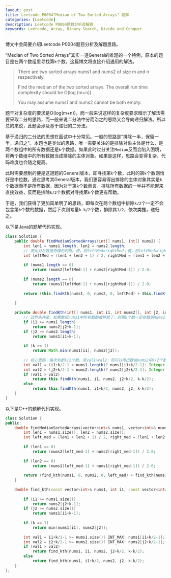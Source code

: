 ```yaml
---
layout: post
title: Leetcode P0004"Median of Two Sorted Arrays" 题解
categories: [Leetcode]
description: Leetcode P0004题目分析及解答
keywords: Leetcode, Array, Binary Search, Divide and Conquer
---
```


博文中会简要介绍Leetcode P0004题目分析及解题思路。  

“Median of Two Sorted Arrays”其实一道General的难题的一个特例，原本的题目是在两个数组里寻找第`k`个数。这篇博文将直接介绍通用的解法。

> There are two sorted arrays nums1 and nums2 of size m and n respectively.  
> 
> Find the median of the two sorted arrays. The overall run time complexity should be O(log (m+n)).  
> 
> You may assume nums1 and nums2 cannot be both empty.

题干对复杂度的要求是O(log(m+n))，而一般来说这样的复杂度要求暗示了解法需要采取二分的思路，而一般来说二分法中分而治之的思路又会导向递归解法。所以总的来说，此题会涉及基于递归的二分法。

基于递归的二分法的思想在面试中十分常见。一般的思路是“排除一半，保留一半，递归之”。本题也是类似的思路，唯一需要关注的是排除对象主体是什么，是两个数组中的所有数据还是`k`个数据。如果此时过分关注`Median`反而会陷入困境，将两个数组中的所有数据当成排除的主体对象。如果是这样，思路会变得复杂，代码难度也会随之提高。

此时需要想到的便是这道题的General版本，即寻找第`k`个数，此时的第`k`个数则恰好是中位数。通过思考其General版本，我们更容易得出排除的主体对象其实是`k`个数据而不是所有数据，因为对于第`k`个数而言，排除所有数据的一半并不能带来直接效益，反而是排除`k/2`个数据对寻找第`k`个数更有帮助。

于是，我们获得了更加简单明了的思路，即每次在两个数组中排除`k/2`个一定不会包含第`k`个数的数据，然后下次则考量`k-k/2`个数，排除其`1/2`，依次类推，递归之。

以下是Java的题解代码实现。
```java
class Solution {
    public double findMedianSortedArrays(int[] nums1, int[] nums2) {
        int len1 = nums1.length, len2 = nums2.length;
        // 简化对总数是奇偶的判断。奇，则leftMed=rightMed；偶，则leftMed=rightMed-1。
        int leftMed = (len1 + len2 + 1) / 2, rightMed = (len1 + len2 + 2) / 2;
        
        if (nums1.length == 0) 
            return (nums2[leftMed-1] + nums2[rightMed-1]) / 2.0;
        
        if (nums2.length == 0)
            return (nums1[leftMed-1] + nums1[rightMed-1]) / 2.0;
        
        return (this.findKth(nums1, 0, nums2, 0, leftMed) + this.findKth(nums1, 0, nums2, 0, rightMed)) / 2.0;
        
    }
    
    private double findKth(int[] nums1, int i1, int nums2[], int j2, int k) {
        // 边界条件是，如果数组nums1中所有数都被排除了，则第k个数一定在数组nums2中，只需要将坐标向右移动k-1即可以包含k个数，用掉所有剩余的k。
        if (i1 >= nums1.length)
            return nums2[j2+k-1];
        if (j2 >= nums2.length)
            return nums1[i1+k-1];
        
        if (k == 1) 
            return Math.min(nums1[i1], nums2[j2]);
        
        // 核心思路：每次判断k/2个数，若val1>val2，则可以得出数组nums2中k/2个数一定不包含第k个数，反之亦然。对于边界，可以用MAX_VALUE巧妙解决。
        int val1 = (i1+k/2-1 < nums1.length)? nums1[i1+k/2-1]: Integer.MAX_VALUE;
        int val2 = (j2+k/2-1 < nums2.length)? nums2[j2+k/2-1]: Integer.MAX_VALUE;
        if (val1 > val2) 
            return this.findKth(nums1, i1, nums2, j2+k/2, k-k/2);
        else 
            return this.findKth(nums1, i1+k/2, nums2, j2, k-k/2);
    }
}
```

以下是C++的题解代码实现。
```cpp
class Solution {
public:
    double findMedianSortedArrays(vector<int>& nums1, vector<int>& nums2) {
        int len1 = nums1.size(), len2 = nums2.size();
        int left_med = (len1 + len2 + 1) / 2, right_med = (len1 + len2 + 2) / 2;
        
        if (len1 == 0) 
            return (nums2[left_med-1] + nums2[right_med-1]) / 2.0;
        
        if (len2 == 0) 
            return (nums1[left_med-1] + nums1[right_med-1]) / 2.0;
        
        return (find_kth(nums1, 0, nums2, 0, left_med) + find_kth(nums1, 0, nums2, 0, right_med)) / 2.0;
    }
    
    double find_kth(const vector<int>& nums1, int i1, const vector<int>& nums2, int j2, int k) {
        
        if (i1 >= nums1.size())
            return nums2[j2+k-1];
        if (j2 >= nums2.size())
            return nums1[i1+k-1];
        
        if (k == 1) 
            return min(nums1[i1], nums2[j2]);
        
        int val1 = i1+k/2-1 >= nums1.size()? INT_MAX: nums1[i1+k/2-1];
        int val2 = j2+k/2-1 >= nums2.size()? INT_MAX: nums2[j2+k/2-1];
        if (val1 > val2) 
            return find_kth(nums1, i1, nums2, j2+k/2, k-k/2);
        else
            return find_kth(nums1, i1+k/2, nums2, j2, k-k/2);
    }
};
```